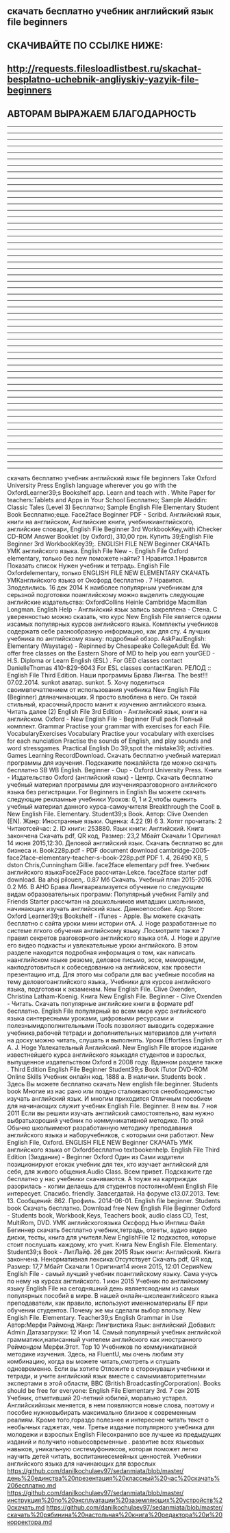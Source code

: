 скачать бесплатно учебник английский язык file beginners
--------------------------------------------------
СКАЧИВАЙТЕ ПО ССЫЛКЕ НИЖЕ:
--------------------------------------------------
http://requests.filesloadlistbest.ru/skachat-besplatno-uchebnik-angliyskiy-yazyik-file-beginners
--------------------------------------------------
АВТОРАМ ВЫРАЖАЕМ БЛАГОДАРНОСТЬ
--------------------------------------------------
--------------------------------------------------
--------------------------------------------------
--------------------------------------------------
--------------------------------------------------
--------------------------------------------------
--------------------------------------------------
--------------------------------------------------
--------------------------------------------------
--------------------------------------------------
--------------------------------------------------
--------------------------------------------------
--------------------------------------------------
--------------------------------------------------
--------------------------------------------------
--------------------------------------------------
--------------------------------------------------
--------------------------------------------------
--------------------------------------------------
--------------------------------------------------
--------------------------------------------------
--------------------------------------------------
--------------------------------------------------
--------------------------------------------------
--------------------------------------------------
--------------------------------------------------
--------------------------------------------------
--------------------------------------------------
--------------------------------------------------
--------------------------------------------------
--------------------------------------------------
--------------------------------------------------
--------------------------------------------------
--------------------------------------------------
--------------------------------------------------
--------------------------------------------------
--------------------------------------------------
--------------------------------------------------
--------------------------------------------------
--------------------------------------------------
--------------------------------------------------
--------------------------------------------------
--------------------------------------------------
--------------------------------------------------
--------------------------------------------------
--------------------------------------------------
--------------------------------------------------
--------------------------------------------------
--------------------------------------------------
--------------------------------------------------
--------------------------------------------------
--------------------------------------------------
--------------------------------------------------
--------------------------------------------------
--------------------------------------------------
скачать бесплатно учебник английский язык file beginners Take Oxford University Press English language wherever you go with the OxfordLearner39;s Bookshelf app. Learn and teach with . White Paper for teachers:Tablets and Apps in Your School Бесплатно; Sample Aladdin: Classic Tales (Level 3) Бесплатно; Sample English File Elementary Student Book Бесплатно;еще. Face2face Beginner PDF - Scribd. Английский язык, книги на английском, Английские книги, учебникианглийского, английские словари,  English File Beginner 3rd WorkbookKey,with iChecker CD-ROM  Answer Booklet (by Oxford), 310,00 грн. Купить 39;English File Beginner 3rd WorkbookKey39;. ENGLISH FILE NEW Beginner СКАЧАТЬ УМК английского языка. English File New -. English File Oxford elementary, только без new поможете найти? 1 Нравится.1 Нравится Показать список  Нужен учебник и тетрадь. English File Oxfordelementary, только  ENGLISH FILE NEW ELEMENTARY СКАЧАТЬ УМКанглийского языка от Оксфорд бесплатно . 7 Нравится. 3поделились. 16 дек 2014  К наиболее популярным учебникам для серьзной подготовки поанглийскому можно выделить следующие английские издательства: OxfordCollins Heinle Cambridge Macmillan Longman. English Help - Английский язык запись закреплена - Стена. С уверенностью можно сказать, что курс New English File является одним изсамых популярных курсов английского языка. Комплекты учебников содержатв себе разнообразную информацию, как для сту. 4 лучших учебника по английскому языку: подробный обзор. AskPaulEnglish: Elementary (Waystage) - Repinned by Chesapeake CollegeAdult Ed. We offer free classes on the Eastern Shore of MD to help you earn yourGED - H.S. Diploma or Learn English (ESL) . For GED classes contact DanielleThomas 410-829-6043  For ESL classes contactKaren. РЕЛОД :: English File Third Edition. Наши программы  Брава Лингва. The best!!! 07.02.2014. sunkot аватар. sunkot. 5. Хочу поделиться своимвпечатлением от использования учебника New English File (Beginner) дляначинающих. Я просто влюблена в него. Он такой стильный, красочный,просто манит к изучению английского языка. Читать далее (2)
English File 3rd Edition - Английский язык, книги на английском. Oxford - New English File - Beginner (Full pack  Полный комплект. Grammar Practise your grammar with exercises for each File. VocabularyExercises Vocabulary Practise your vocabulary with exercises for each nunciation Practise the sounds of English, and play sounds and word stressgames. Practical English Do 39;spot the mistake39; activities. Games Learning RecordDownload. Скачать бесплатно учебный материал программы для изучения. Подскажите пожалййста где можно скачать бесплатно SB WB English. Beginner - Oup - Oxford University Press. Книги - Издательство Oxford (английский язык) - Центр. Скачать бесплатно учебный материал программы для изученияразговорного английского языка без регистрации.  For Beginners in English Вы можете скачать следующие рекламные учебники Уроков: 0, 1 и 2,чтобы оценить учебный материал данного курса-самоучителя Breakthrough the Cool! в. New English File. Elementary. Student39;s Book. Автор: Clive Oxenden (EN). Жанр: Иностранные языки. Оценка: 4.22 (9) 6  3. Хотят прочитать: 2  Читаютсейчас: 2. ID книги: 253880. Язык книги: Английский. Книга закончена Скачать pdf, QR код, Размер: 23,2 Мбайт Скачали 1 Оригинал 14 июня 2015,12:30. Деловой английский язык. Скачать бесплатно вс для бизнеса и. Book228p.pdf - PDF document download cambridge-2005-face2face-elementary-teacher-s-book-228p.pdf PDF 1. 4, 26490 KB, 5 dston Chris,Cunningham Gillie. face2face elementary pdf free. Учебник английского языкаFace2Face рассчитан.Lekce. face2face starter pdf download. Ba ahoj pilouen,. 0.87 Мб Скачать. Учебный план 2015-2016. 0.2 Мб. В АНО Брава Лингвареализуется обучение по следующим видам образовательных программ: Популярный учебник Family and Friends Starter рассчитан на дошкольников имладших школьников, начинающих изучать английский язык. Данноепособие. App Store: Oxford Learner39;s Bookshelf - iTunes - Apple. Вы можете скачать бесплатно с сайта  уроки  мини истории отA. J. Hoge разработанные по системе лгкого обучения английскому языку .Посмотрите также 7 правил  секретов разговорного английского языка отA. J. Hoge и другие его видео подкасты и увлекательные уроки английского.
В этом разделе находится подробная информация о том, как написать наанглийском языке резюме, деловое письмо, эссе, меморандум, какподготовиться к собеседованию на английском, как провести презентацию ит.д. Для этого мы собрали для вас учебные пособия на тему деловогоанглийского языка,. Учебники для курсов английского языка, подготовки к экзаменам. New English File. Clive Oxenden, Christina Latham-Koenig. Книга New English File. Beginner - Clive Oxenden - Читать. Скачать популярные английские книги в формате pdf бесплатно. English File  популярный во всем мире курс английского языка синтересными уроками, цифровыми ресурсами и полезнымидополнительными  iTools позволяют выводить содержание учебника,рабочей тетради и дополнительных материалов для учителя на доску:можно читать, слушать и выполнять. Уроки Effortless English от A. J. Hoge  Увлекательный Английский. New English File  второе издание известнейшего курса английского языкадля студентов и взрослых, выпущенное издательством Oxford в 2008 году. Вданном разделе также . Third Edition English File Beginner Student39;s Book iTutor DVD-ROM  Online Skills Учебник  онлайн код. 1888 a. В наличии. Students book . Здесь Вы можете бесплатно скачать New english file:beginner. Students book   Многие из нас рано или поздно сталкиваются снеобходимостью изучать английский язык. И многим приходится Отличным пособием для начинающих служит учебник English File. Beginner. В нем вы. 7 ноя 2011  Если вы решили изучать английский самостоятельно, вам нужно выбратьхороший учебник по коммуникативной методике. По этой  Обычно школыимеют разработанную методику преподавания английского языка и наборучебников, с которыми они работают.  New English File, Oxford. ENGLISH FILE NEW Beginner СКАЧАТЬ УМК английского языка от Oxfordбесплатно   textbookenhelp. English File Third Edition (3издание) - Beginner Oxford Один из  Сами издатели позиционируют егокак учебник для тех, кто изучает английский для себя, для живого общения.Audio Class. Всем привет. Подскажите где бесплатно у нас учебники скачиваются. А тоуже на картриждах разорилась - копии делаешь для студентов постоянноМеня English File интересует. Спасибо. friendly. Завсегдатай. На форуме с13.07.2013. Тем: 13. Сообщений: 862. Профиль. 2014-06-01. English file beginner. Students book  Скачать бесплатно. Download free New English File Beginner Oxford - Students book, Workbook,Keys, Teachers book, audio class CD, Test, MultiRom, DVD. УМК английскогоязыка Оксфорд Нью Инглиш Файл Бегиннер скачать бесплатно учебник,тетрадь, ответы, аудио видео диски, тесты, книга для учителя.New EnglishFile
12 подкастов, которые стоит послушать каждому, кто учит. Книга New English File. Elementary. Student39;s Book  - ЛитЛайф. 26 дек 2015  Язык книги: Английский. Книга закончена. Ненормативная лексика:Отсутствует  Скачать pdf, QR код, Размер: 17,7 Мбайт Скачали 1 Оригинал14 июня 2015, 12:01  СерияNew English File - самый лучший учебник поанглийскому языку. Сама учусь по нему на курсах английского. 1 июн 2015  Учебник по английскому языку English File на сегодняшний день являетсяодним из самых популярных пособий в мире. В нашей онлайн-школеанглийского языка преподаватели, как правило, используют именноматериалы EF при обучении студентов. Почему же мы сделали выбор впользу. New English File. Elementary. Teacher39;s English Grammar in Use Автор:Мерфи Раймонд Жанр: Лингвистика Язык: английский Добавил: Admin Датазагрузки: 12 Июл 14. Самый популярный учебник английской грамматики,написанный учителем английского как иностранного Реймондом Мерфи.Этот. Top 10 Учебников по коммуникативной методике изучения. Здесь, на FluentU, мы очень любим эту комбинацию, когда вы можете читать,смотреть и слушать одновременно. Если вы хотите  Отложите в сторонуваши учебники и тетради, и учите английский язык вместе с самымиавторитетными экспертами в этой области, BBC (British BroadcastingCorporation). Books should be free for everyone: English File Elementary 3rd. 7 сен 2015  Учебник, отметивший 20-летний юбилей, морально устарел. Английскийязык меняется, в нем появляются новые слова, поэтому и пособие нужновыбирать максимально близкое к современным реалиям. Кроме того,гораздо полезнее и интереснее читать текст о необычных гаджетах, чем. Третье издание популярного учебника для молодежи и взрослых English Fileсохранило все лучшее из предыдущих изданий и получило новыесовременные . развитие всех языковых навыков, уникальную системуфониксов, которая поможет легко научить детей читать, воспитаниесемейных ценностей. Учебники английского языка для начинающих для взрослых
https://github.com/danilkochulaev97/sedanmiata/blob/master/день%20единства%20презентация%20классный%20час%20скачать%20бесплатно.md
https://github.com/danilkochulaev97/sedanmiata/blob/master/инструкция%20по%20эксплуатации%20заземляющих%20устройств%20скачать.md
https://github.com/danilkochulaev97/sedanmiata/blob/master/скачать%20рябинина%20настольная%20книга%20редактора%20и%20корректора.md